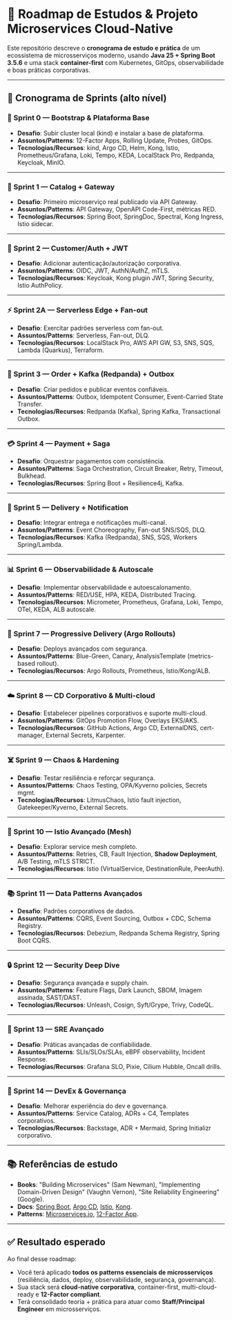 # 🚀 Roadmap de Estudos & Projeto Microservices Cloud-Native

Este repositório descreve o **cronograma de estudo e prática** de um ecossistema de microsserviços moderno, 
usando **Java 25 + Spring Boot 3.5.6** e uma stack **container-first** com Kubernetes, GitOps, observabilidade e boas práticas corporativas.

---

## 📅 Cronograma de Sprints (alto nível)

### 🏁 Sprint 0 — Bootstrap & Plataforma Base
- **Desafio**: Subir cluster local (kind) e instalar a base de plataforma.
- **Assuntos/Patterns**: 12-Factor Apps, Rolling Update, Probes, GitOps.
- **Tecnologias/Recursos**: kind, Argo CD, Helm, Kong, Istio, Prometheus/Grafana, Loki, Tempo, KEDA, LocalStack Pro, Redpanda, Keycloak, MinIO.

---

### 🥗 Sprint 1 — Catalog + Gateway
- **Desafio**: Primeiro microserviço real publicado via API Gateway.
- **Assuntos/Patterns**: API Gateway, OpenAPI Code-First, métricas RED.
- **Tecnologias/Recursos**: Spring Boot, SpringDoc, Spectral, Kong Ingress, Istio sidecar.

---

### 🔑 Sprint 2 — Customer/Auth + JWT
- **Desafio**: Adicionar autenticação/autorização corporativa.
- **Assuntos/Patterns**: OIDC, JWT, AuthN/AuthZ, mTLS.
- **Tecnologias/Recursos**: Keycloak, Kong plugin JWT, Spring Security, Istio AuthPolicy.

---

### ⚡ Sprint 2A — Serverless Edge + Fan-out
- **Desafio**: Exercitar padrões serverless com fan-out.
- **Assuntos/Patterns**: Serverless, Fan-out, DLQ.
- **Tecnologias/Recursos**: LocalStack Pro, AWS API GW, S3, SNS, SQS, Lambda (Quarkus), Terraform.

---

### 🧾 Sprint 3 — Order + Kafka (Redpanda) + Outbox
- **Desafio**: Criar pedidos e publicar eventos confiáveis.
- **Assuntos/Patterns**: Outbox, Idempotent Consumer, Event-Carried State Transfer.
- **Tecnologias/Recursos**: Redpanda (Kafka), Spring Kafka, Transactional Outbox.

---

### 💳 Sprint 4 — Payment + Saga
- **Desafio**: Orquestrar pagamentos com consistência.
- **Assuntos/Patterns**: Saga Orchestration, Circuit Breaker, Retry, Timeout, Bulkhead.
- **Tecnologias/Recursos**: Spring Boot + Resilience4j, Kafka.

---

### 🚚 Sprint 5 — Delivery + Notification
- **Desafio**: Integrar entrega e notificações multi-canal.
- **Assuntos/Patterns**: Event Choreography, Fan-out SNS/SQS, DLQ.
- **Tecnologias/Recursos**: Kafka (Redpanda), SNS, SQS, Workers Spring/Lambda.

---

### 📊 Sprint 6 — Observabilidade & Autoscale
- **Desafio**: Implementar observabilidade e autoescalonamento.
- **Assuntos/Patterns**: RED/USE, HPA, KEDA, Distributed Tracing.
- **Tecnologias/Recursos**: Micrometer, Prometheus, Grafana, Loki, Tempo, OTel, KEDA, ALB autoscale.

---

### 🚀 Sprint 7 — Progressive Delivery (Argo Rollouts)
- **Desafio**: Deploys avançados com segurança.
- **Assuntos/Patterns**: Blue-Green, Canary, AnalysisTemplate (metrics-based rollout).
- **Tecnologias/Recursos**: Argo Rollouts, Prometheus, Istio/Kong/ALB.

---

### ☁️ Sprint 8 — CD Corporativo & Multi-cloud
- **Desafio**: Estabelecer pipelines corporativos e suporte multi-cloud.
- **Assuntos/Patterns**: GitOps Promotion Flow, Overlays EKS/AKS.
- **Tecnologias/Recursos**: GitHub Actions, Argo CD, ExternalDNS, cert-manager, External Secrets, Karpenter.

---

### ☠️ Sprint 9 — Chaos & Hardening
- **Desafio**: Testar resiliência e reforçar segurança.
- **Assuntos/Patterns**: Chaos Testing, OPA/Kyverno policies, Secrets mgmt.
- **Tecnologias/Recursos**: LitmusChaos, Istio fault injection, Gatekeeper/Kyverno, External Secrets.

---

### 🔀 Sprint 10 — Istio Avançado (Mesh)
- **Desafio**: Explorar service mesh completo.
- **Assuntos/Patterns**: Retries, CB, Fault Injection, **Shadow Deployment**, A/B Testing, mTLS STRICT.
- **Tecnologias/Recursos**: Istio (VirtualService, DestinationRule, PeerAuth).

---

### 📚 Sprint 11 — Data Patterns Avançados
- **Desafio**: Padrões corporativos de dados.
- **Assuntos/Patterns**: CQRS, Event Sourcing, Outbox + CDC, Schema Registry.
- **Tecnologias/Recursos**: Debezium, Redpanda Schema Registry, Spring Boot CQRS.

---

### 🔒 Sprint 12 — Security Deep Dive
- **Desafio**: Segurança avançada e supply chain.
- **Assuntos/Patterns**: Feature Flags, Dark Launch, SBOM, Imagem assinada, SAST/DAST.
- **Tecnologias/Recursos**: Unleash, Cosign, Syft/Grype, Trivy, CodeQL.

---

### 🧪 Sprint 13 — SRE Avançado
- **Desafio**: Práticas avançadas de confiabilidade.
- **Assuntos/Patterns**: SLIs/SLOs/SLAs, eBPF observability, Incident Response.
- **Tecnologias/Recursos**: Grafana SLO, Pixie, Cilium Hubble, Oncall drills.

---

### 🧭 Sprint 14 — DevEx & Governança
- **Desafio**: Melhorar experiência do dev e governança.
- **Assuntos/Patterns**: Service Catalog, ADRs + C4, Templates corporativos.
- **Tecnologias/Recursos**: Backstage, ADR + Mermaid, Spring Initializr corporativo.

---

## 📚 Referências de estudo
- **Books**: "Building Microservices" (Sam Newman), "Implementing Domain-Driven Design" (Vaughn Vernon), "Site Reliability Engineering" (Google).  
- **Docs**: [Spring Boot](https://spring.io/projects/spring-boot), [Argo CD](https://argo-cd.readthedocs.io), [Istio](https://istio.io), [Kong](https://docs.konghq.com).  
- **Patterns**: [Microservices.io](https://microservices.io), [12-Factor App](https://12factor.net).  

---

## ✅ Resultado esperado
Ao final desse roadmap:
- Você terá aplicado **todos os patterns essenciais de microsserviços** (resiliência, dados, deploy, observabilidade, segurança, governança).  
- Sua stack será **cloud-native corporativa**, container-first, multi-cloud-ready e **12-Factor compliant**.  
- Terá consolidado teoria + prática para atuar como **Staff/Principal Engineer** em microsserviços.
